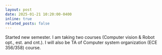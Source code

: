```yaml
---
layout: post
date: 2025-01-21 10:20:00-0400
inline: true
related_posts: false
---
```


Started new semester. I am taking two courses (Computer vision & Robot opt., est. and cnt.). I will also be TA of Computer system organization (ECE 356/358) course.
